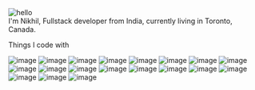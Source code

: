 <div>
<img src="https://user-images.githubusercontent.com/1612112/213943678-c34cb1a9-94f9-4be0-86dd-8e2227fa4b8c.gif" alt="hello" align="left"> </br>
</div>
<div>
 I'm Nikhil, Fullstack developer from  India, currently living in  Toronto, Canada. 
</div>

Things I code with

![image](https://github.com/NikhilSamuel/NikhilSamuel/assets/57806664/35b081a2-621b-4e19-b1ea-45ac519e7aa0)
![image](https://github.com/NikhilSamuel/NikhilSamuel/assets/57806664/4c85f448-fd1e-477c-9dea-49b73ed5243a)
![image](https://github.com/NikhilSamuel/NikhilSamuel/assets/57806664/a3fbd887-7180-40da-b0d1-2e1aba88b8cb)
![image](https://github.com/NikhilSamuel/NikhilSamuel/assets/57806664/50cf6de9-9983-48a2-a2fe-f3bb13fbd97f)
![image](https://github.com/NikhilSamuel/NikhilSamuel/assets/57806664/d27f5d99-3976-4f52-85d8-23e1f742aba8)
![image](https://github.com/NikhilSamuel/NikhilSamuel/assets/57806664/e06fe27b-dafe-4a05-86e6-7aaf884f94a0)
![image](https://github.com/NikhilSamuel/NikhilSamuel/assets/57806664/a5a7d62e-9761-49d5-a157-7ef0b0d91650)
![image](https://github.com/NikhilSamuel/NikhilSamuel/assets/57806664/c9572318-699e-4c82-b2bc-dd01f6874892)
![image](https://github.com/NikhilSamuel/NikhilSamuel/assets/57806664/0d3d7ac3-fcc7-4307-a61e-56fe47c78688)
![image](https://github.com/NikhilSamuel/NikhilSamuel/assets/57806664/4e448bb3-53be-4695-ba57-3fd7a8cbd8ae)
![image](https://github.com/NikhilSamuel/NikhilSamuel/assets/57806664/b08dccc8-1bc7-4da1-897d-5affedb079f3)
![image](https://github.com/NikhilSamuel/NikhilSamuel/assets/57806664/4eb3e2e0-2aa1-4ef5-844b-8c56f3a4f4b8)
![image](https://github.com/NikhilSamuel/NikhilSamuel/assets/57806664/5e63e5fd-2b23-4a76-972c-16134035a21e)
![image](https://github.com/NikhilSamuel/NikhilSamuel/assets/57806664/a17c7271-2ad5-40c4-97af-cc4cf104e4c7)
![image](https://github.com/NikhilSamuel/NikhilSamuel/assets/57806664/aaf21458-86f1-435b-8fb6-bb3cadcd34f1)
![image](https://github.com/NikhilSamuel/NikhilSamuel/assets/57806664/cc3758e6-c463-430e-b896-2ab038cee8af)
![image](https://github.com/NikhilSamuel/NikhilSamuel/assets/57806664/07565ce2-ce04-4318-abb2-cbf17411fc8e)
![image](https://github.com/NikhilSamuel/NikhilSamuel/assets/57806664/36e72447-9f2b-42e3-8aae-0efa8e987630)
![image](https://github.com/NikhilSamuel/NikhilSamuel/assets/57806664/52e4c69c-a131-4a22-b8c1-e695111c0a14)


<!--
**NikhilSamuel/NikhilSamuel** is a ✨ _special_ ✨ repository because its `README.md` (this file) appears on your GitHub profile.

Here are some ideas to get you started:

- 🔭 I’m currently working on ...
- 🌱 I’m currently learning ...
- 👯 I’m looking to collaborate on ...
- 🤔 I’m looking for help with ...
- 💬 Ask me about ...
- 📫 How to reach me: ...
- 😄 Pronouns: ...
- ⚡ Fun fact: ...
-->
